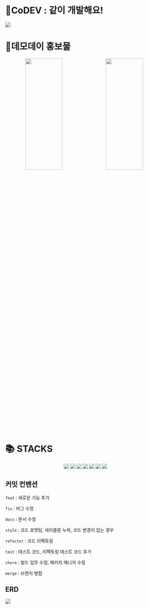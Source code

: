 <div>
    <h1>🍏CoDEV : 같이 개발해요! </h1>
</div>



<img src="https://user-images.githubusercontent.com/74559561/224093141-d2d18077-c755-431b-8fbd-3a811b961d9d.jpg" />
<div>
    <h1>🍏데모데이 홍보물 </h1>
</div>
<div align="center">
    <img align="left" width="48%" height="30%" src="https://user-images.githubusercontent.com/74559561/224093625-e4d96e63-c254-4e18-aaab-c7720c5e7712.jpg" />
    <img  width="48%" height="30%" src="https://user-images.githubusercontent.com/74559561/224093674-139e119f-4298-4c31-91fa-5979a247b5ac.jpg" />
</div>

<div><h1>📚 STACKS</h1></div>

<div align=center> 
  <img src="https://img.shields.io/badge/java-f26363?style=for-the-badge&logo=java&logoColor=white"/> 
  <img src="https://img.shields.io/badge/spring-87B8361?style=for-the-badge&logo=spring&logoColor=white"/>
  <img src="https://img.shields.io/badge/mysql-4479A1?style=for-the-badge&logo=mysql&logoColor=white"/>
  <img src="https://img.shields.io/badge/mybatis-5e5a5a?style=for-the-badge&logo=mybatis&logoColor=white"/>
  <img src="https://img.shields.io/badge/mongoDB-47A248?style=for-the-badge&logo=MongoDB&logoColor=white"/>
  <img src="https://img.shields.io/badge/kotlin-27A351?style=for-the-badge&logo=kotlin&logoColor=white"/>
  <img src="https://img.shields.io/badge/stomp-875DD2?style=for-the-badge&logo=stomp&logoColor=white"/>
</div>


## 커밋 컨벤션
`feat` : 새로운 기능 추가

`fix` : 버그 수정

`docs` : 문서 수정

`style` : 코드 포맷팅, 세미콜론 누락, 코드 변경이 없는 경우

`refactor` : 코드 리펙토링

`test` : 테스트 코드, 리펙토링 테스트 코드 추가

`chore` : 빌드 업무 수정, 패키지 매니저 수정

`merge` : 브랜치 병합


## ERD
<img src="https://user-images.githubusercontent.com/74559561/211275902-1aa6a493-574c-4974-b08a-5beda41eade7.png" />
